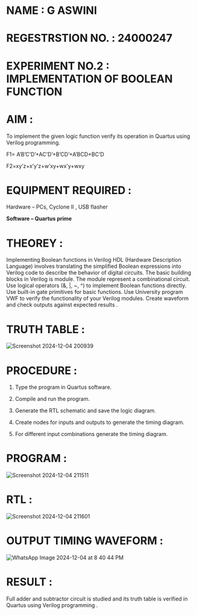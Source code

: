 # NAME : G ASWINI
# REGESTRSTION NO. : 24000247
# EXPERIMENT NO.2 : IMPLEMENTATION OF BOOLEAN FUNCTION 

# AIM :

To implement the given logic function verify its operation in Quartus using Verilog programming.

F1= A’B’C’D’+AC’D’+B’CD’+A’BCD+BC’D 

F2=xy’z+x’y’z+w’xy+wx’y+wxy

# EQUIPMENT REQUIRED :

Hardware – PCs, Cyclone II , USB flasher

**Software – Quartus prime**

# THEOREY :

 Implementing Boolean functions in Verilog HDL (Hardware Description Language)
 involves translating the simplified Boolean expressions into Verilog code to describe
 the behavior of digital circuits. The basic building blocks in Verilog is module. The
 module represent a combinational circuit. Use logical operators (&, |, ~, ^) to
 implement Boolean functions directly. Use built-in gate primitives for basic functions.
 Use University program VWF to verify the functionality of your Verilog modules.
 Create waveform and check outputs against expected results .

# TRUTH TABLE :

![Screenshot 2024-12-04 200939](https://github.com/user-attachments/assets/05619599-868f-4e42-b6ef-86bff3227d68)


# PROCEDURE :

1.	Type the program in Quartus software.

2.	Compile and run the program.

3.	Generate the RTL schematic and save the logic diagram.

4.	Create nodes for inputs and outputs to generate the timing diagram.

5.	For different input combinations generate the timing diagram.


# PROGRAM :

![Screenshot 2024-12-04 211511](https://github.com/user-attachments/assets/df8de860-0dfe-44a3-8006-119a70ea8dc5)


# RTL :

![Screenshot 2024-12-04 211601](https://github.com/user-attachments/assets/2e9936eb-ede4-471d-88e3-7d7a387bf049)


# OUTPUT TIMING WAVEFORM :

![WhatsApp Image 2024-12-04 at 8 40 44 PM](https://github.com/user-attachments/assets/90b7aec6-7e7b-434f-ad17-2a3e8a9e4a81)


# RESULT :

 Full adder and subtractor circuit is studied and its truth table is verified in Quartus
 using Verilog programming .
 
